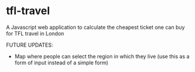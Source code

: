 # tfl-travel

A Javascript web application to calculate the cheapest ticket one can buy for TFL travel in London

FUTURE UPDATES:

- Map where people can select the region in which they live (use this as a form of input instead of a simple form)
